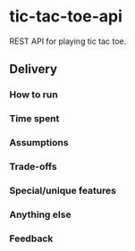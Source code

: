 # tic-tac-toe-api
REST API for playing tic tac toe.

## Delivery

### How to run

### Time spent

### Assumptions

### Trade-offs

### Special/unique features

### Anything else

### Feedback
